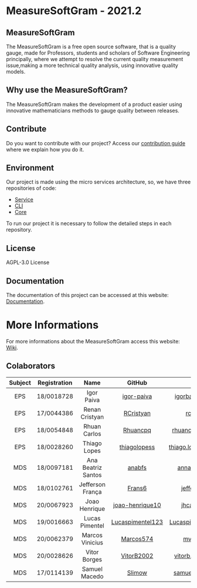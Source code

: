 # MeasureSoftGram - 2021.2

## MeasureSoftGram

The MeasureSoftGram is a free open source software, that is a quality gauge, made for Professors, students and scholars of Software Engineering principally, where we attempt to resolve the current quality measurement issue,making a more technical quality analysis, using innovative quality models.

## Why use the MeasureSoftGram?

The MeasureSoftGram makes the development of a product easier using innovative mathematicians methods to gauge quality between releases.

## Contribute

Do you want to contribute with our project? Access our [contribution guide](https://fga-eps-mds.github.io/2021-2-MeasureSoftGram-Doc/docs/contribute/how_to_contribute) where we explain how you do it. 

## Environment

Our project is made using the micro services architecture, so, we have three repositories of code:
- [Service](https://github.com/fga-eps-mds/2021-2-MeasureSoftGram-Service)
- [CLI](https://github.com/fga-eps-mds/2021-2-MeasureSoftGram-CLI)
- [Core](https://github.com/fga-eps-mds/2021-2-MeasureSoftGram-Core)

To run our project it is necessary to follow the detailed steps in each repository.

## License

AGPL-3.0 License

## Documentation

The documentation of this project can be accessed at this website: [Documentation](https://github.com/fga-eps-mds/2021-2-MeasureSoftGram-Doc).

# More Informations
For more informations about the MeasureSoftGram access this website: [Wiki](https://fga-eps-mds.github.io/2021-2-MeasureSoftGram-Doc/).

## Colaborators
| Subject | Registration | Name | GitHub | E-mail |
|:--:|:--:|:--:|:--:|:--:|
| EPS | 18/0018728 | Igor Paiva | [igor-paiva](https://github.com/igor-paiva) | igorbatistapaiva@outlook.com |
| EPS | 17/0044386 | Renan Cristyan | [RCristyan](https://github.com/RCristyan) | rcristyan9@gmail.com |
| EPS | 18/0054848 | Rhuan Carlos | [Rhuancpq](https://github.com/Rhuancpq)| rhuancarlos.queiroz@gmail.com |
| EPS | 18/0028260| Thiago Lopes | [thiagolopess](https://github.com/thiagolopess)| thiago.lopes.santos.tls@gmail.com |
| MDS | 18/0097181| Ana Beatriz Santos | [anabfs](https://github.com/anabfs)| anna.bf.santos1@gmail.com |
| MDS | 18/0102761| Jefferson França | [Frans6](https://github.com/Frans6)| jefferson.frds@gmail.com |
| MDS | 20/0067923| Joao Henrique | [joao-henrique10](https://github.com/joao-henrique10)| jhcalzavara@hotmail.com |
| MDS | 19/0016663| Lucas Pimentel | [Lucaspimentel123](https://github.com/Lucaspimentel123)| Lucaspimentelq123@hotmail.com |
| MDS | 20/0062379| Marcos Vinicius | [Marcos574](https://github.com/Marcos574)| mvdeus574@gmail.com |
| MDS | 20/0028626| Vitor Borges | [VitorB2002](https://github.com/VitorB2002)| vitorb.santos2002@gmail.com |
| MDS | 17/0114139| Samuel Macedo | [Slimow](https://github.com/Slimow)| samuelcastro2010@gmail.com |
